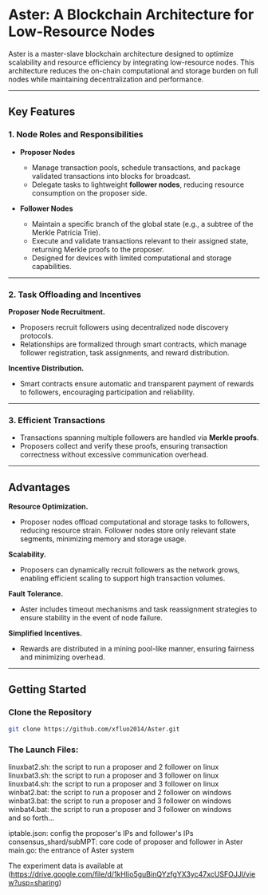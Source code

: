 # Aster: A Blockchain Architecture for Low-Resource Nodes  

Aster is a master-slave blockchain architecture designed to optimize scalability and resource efficiency by integrating low-resource nodes. This architecture reduces the on-chain computational and storage burden on full nodes while maintaining decentralization and performance.

---

## **Key Features**  

### 1. **Node Roles and Responsibilities**  
- **Proposer Nodes**  
  - Manage transaction pools, schedule transactions, and package validated transactions into blocks for broadcast.  
  - Delegate tasks to lightweight **follower nodes**, reducing resource consumption on the proposer side.  

- **Follower Nodes**  
  - Maintain a specific branch of the global state (e.g., a subtree of the Merkle Patricia Trie).  
  - Execute and validate transactions relevant to their assigned state, returning Merkle proofs to the proposer.  
  - Designed for devices with limited computational and storage capabilities.  

---

### 2. **Task Offloading and Incentives**  

**Proposer Node Recruitment.** 

- Proposers recruit followers using decentralized node discovery protocols.
- Relationships are formalized through smart contracts, which manage follower registration, task assignments, and reward distribution.  

**Incentive Distribution.** 

- Smart contracts ensure automatic and transparent payment of rewards to followers, encouraging participation and reliability.  

---

### 3. **Efficient Transactions**  
- Transactions spanning multiple followers are handled via **Merkle proofs**.  
- Proposers collect and verify these proofs, ensuring transaction correctness without excessive communication overhead.  

---

## **Advantages**  

**Resource Optimization.** 

- Proposer nodes offload computational and storage tasks to followers, reducing resource strain. Follower nodes store only relevant state segments, minimizing memory and storage usage.  

**Scalability.** 

- Proposers can dynamically recruit followers as the network grows, enabling efficient scaling to support high transaction volumes.  

**Fault Tolerance.** 

- Aster includes timeout mechanisms and task reassignment strategies to ensure stability in the event of node failure.  

**Simplified Incentives.** 

- Rewards are distributed in a mining pool-like manner, ensuring fairness and minimizing overhead.  

---

## **Getting Started**  

### **Clone the Repository**  
```bash  
git clone https://github.com/xfluo2014/Aster.git  
```




### **The Launch Files:**

linuxbat2.sh: the script to run a proposer and 2 follower on linux<br>
linuxbat3.sh: the script to run a proposer and 3 follower on linux<br>
linuxbat4.sh: the script to run a proposer and 3 follower on linux<br>
winbat2.bat: the script to run a proposer and 2 follower on windows<br>
winbat3.bat: the script to run a proposer and 3 follower on windows<br>
winbat4.bat: the script to run a proposer and 3 follower on windows<br>
and so forth...<br>

iptable.json: config the proposer's IPs and follower's IPs<br>
consensus_shard/subMPT: core code of proposer and follower in Aster<br>
main.go: the entrance of Aster system<br>


The experiment data is available at (https://drive.google.com/file/d/1kHIio5guBinQYzfgYX3yc47xcUSFOJJl/view?usp=sharing)
